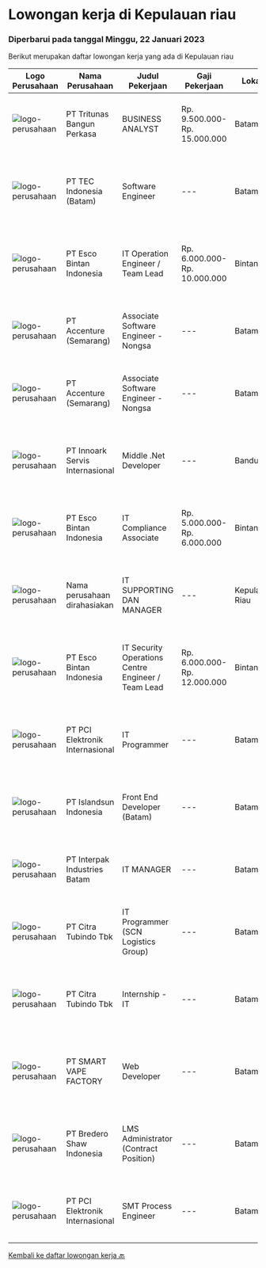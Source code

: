 
  # Lowongan kerja di Kepulauan riau

  ### Diperbarui pada tanggal Minggu, 22 Januari 2023

  Berikut merupakan daftar lowongan kerja yang ada di Kepulauan riau

  |Logo Perusahaan | Nama Perusahaan | Judul Pekerjaan | Gaji Pekerjaan | Lokasi | Deskripsi | Tanggal diunggah | Pranala |
  | -------------- | --------------- | --------------- | --------- | --------- | -------------- | ------- | ----------- |
  |![logo-perusahaan](https://image-service-cdn.seek.com.au/b241808b7d45e518a7b0d3063828fc32248cfa75/ee4dce1061f3f616224767ad58cb2fc751b8d2dc)|PT Tritunas Bangun Perkasa|BUSINESS ANALYST|Rp. 9.500.000-Rp. 15.000.000|Batam|Fluent in English &amp; Mandarin S1, Experience Minimum 2 years Background Business Development, Investment, Architect or Marketing Detail Oriented...|Sabtu, 21 Januari 2023|https://www.jobstreet.co.id/id/job/business-analyst-4179416?token=0~64ff43c7-852e-4dc2-bd69-5b3d21061daa&sectionRank=1&jobId=jobstreet-id-job-4179416|
|![logo-perusahaan](https://image-service-cdn.seek.com.au/e5fa2b81daae9047d0ab4f6ef4822f50e1c8f8bd/ee4dce1061f3f616224767ad58cb2fc751b8d2dc)|PT TEC Indonesia (Batam)|Software Engineer|---|Batam|Bachelor degree in Electrical Engineer Good skill to operate C++, C#, Java programming, MS Visual Studio Have basic knowledge of computer system...|Kamis, 19 Januari 2023|https://www.jobstreet.co.id/id/job/software-engineer-4189279?token=0~64ff43c7-852e-4dc2-bd69-5b3d21061daa&sectionRank=2&jobId=jobstreet-id-job-4189279|
|![logo-perusahaan](https://image-service-cdn.seek.com.au/d7d3be70a701514214ce2eb78cd153e22cc97501/ee4dce1061f3f616224767ad58cb2fc751b8d2dc)|PT Esco Bintan Indonesia|IT Operation Engineer / Team Lead|Rp. 6.000.000-Rp. 10.000.000|Bintan|Job Description: Provide daily technical support for network (LAN, WAN and Firewall), computer hardware and software, anti-virus, anti-spam, backup,...|Senin, 16 Januari 2023|https://www.jobstreet.co.id/id/job/it-operation-engineer-team-lead-4184054?token=0~64ff43c7-852e-4dc2-bd69-5b3d21061daa&sectionRank=3&jobId=jobstreet-id-job-4184054|
|![logo-perusahaan](https://image-service-cdn.seek.com.au/8aa7e8c3c88d5c5ab00a361acc5db1fab244b0c5/ee4dce1061f3f616224767ad58cb2fc751b8d2dc)|PT Accenture (Semarang)|Associate Software Engineer - Nongsa|---|Batam|About Accenture Accenture is a global professional services company with leading capabilities in digital, cloud, and security. Combining unmatched...|Jumat, 20 Januari 2023|https://www.jobstreet.co.id/id/job/associate-software-engineer-nongsa-4192010?token=0~64ff43c7-852e-4dc2-bd69-5b3d21061daa&sectionRank=4&jobId=jobstreet-id-job-4192010|
|![logo-perusahaan](https://image-service-cdn.seek.com.au/1c2e28fa09a87d89b9dac6106fdc6fa435c484bb/ee4dce1061f3f616224767ad58cb2fc751b8d2dc)|PT Accenture (Semarang)|Associate Software Engineer - Nongsa|---|Batam|About Accenture Accenture is a global professional services company with leading capabilities in digital, cloud, and security. Combining unmatched...|Jumat, 20 Januari 2023|https://www.jobstreet.co.id/id/job/associate-software-engineer-nongsa-4192027?token=0~64ff43c7-852e-4dc2-bd69-5b3d21061daa&sectionRank=5&jobId=jobstreet-id-job-4192027|
|![logo-perusahaan](https://image-service-cdn.seek.com.au/03d5b2909306d41d8d881d2ac7cfb4a0d8a47045/ee4dce1061f3f616224767ad58cb2fc751b8d2dc)|PT Innoark Servis Internasional|Middle .Net Developer|---|Bandung|Middle .NET Developer responsibilities include:● Analyzing system requirements and prioritizing tasks● Writing clean, testable code using .NET...|Jumat, 20 Januari 2023|https://www.jobstreet.co.id/id/job/middle-.net-developer-4169439?token=0~64ff43c7-852e-4dc2-bd69-5b3d21061daa&sectionRank=6&jobId=jobstreet-id-job-4169439|
|![logo-perusahaan](https://image-service-cdn.seek.com.au/0d74a02a34a28e6a25851772a470712a73b5acba/ee4dce1061f3f616224767ad58cb2fc751b8d2dc)|PT Esco Bintan Indonesia|IT Compliance Associate|Rp. 5.000.000-Rp. 6.000.000|Bintan|Job Description: Assist on all internal and external audit teams where IT inquiry is required Monitor activities of assigned IT areas to ensure...|Senin, 16 Januari 2023|https://www.jobstreet.co.id/id/job/it-compliance-associate-4183897?token=0~64ff43c7-852e-4dc2-bd69-5b3d21061daa&sectionRank=7&jobId=jobstreet-id-job-4183897|
|![logo-perusahaan](https://i.ibb.co/sqvTCh9/112815900-stock-vector-no-image-available-icon-flat-vector.webp)|Nama perusahaan dirahasiakan|IT SUPPORTING DAN MANAGER|---|Kepulauan Riau|Memiliki pengalaman di bidang IT minimal 2 tahun Bersedia ditempatkan di Tanjung Pinang / Batam, Kepulauan Riau Mampu bekerja di bawah tekanan  Bisa...|Senin, 16 Januari 2023|https://www.jobstreet.co.id/id/job/it-supporting-dan-manager-4184950?token=0~64ff43c7-852e-4dc2-bd69-5b3d21061daa&sectionRank=8&jobId=jobstreet-id-job-4184950|
|![logo-perusahaan](https://image-service-cdn.seek.com.au/d7d3be70a701514214ce2eb78cd153e22cc97501/ee4dce1061f3f616224767ad58cb2fc751b8d2dc)|PT Esco Bintan Indonesia|IT Security Operations Centre Engineer / Team Lead|Rp. 6.000.000-Rp. 12.000.000|Bintan|Job Description: Responding to all system and/or network security breaches through Monitoring/SIEM software. Manage and monitor for security...|Senin, 16 Januari 2023|https://www.jobstreet.co.id/id/job/it-security-operations-centre-engineer-team-lead-4183977?token=0~64ff43c7-852e-4dc2-bd69-5b3d21061daa&sectionRank=9&jobId=jobstreet-id-job-4183977|
|![logo-perusahaan](https://image-service-cdn.seek.com.au/cb5210d92290646f62d4c537f288eeda570f857e/ee4dce1061f3f616224767ad58cb2fc751b8d2dc)|PT PCI Elektronik Internasional|IT Programmer|---|Batam|Requirements : Education Degree on Management Informatic/ Informatic technology Understand programming language: PHP, Java Script Able to develop...|Jumat, 13 Januari 2023|https://www.jobstreet.co.id/id/job/it-programmer-4181298?token=0~64ff43c7-852e-4dc2-bd69-5b3d21061daa&sectionRank=10&jobId=jobstreet-id-job-4181298|
|![logo-perusahaan](https://image-service-cdn.seek.com.au/873276a4c24b96c0178d6c6655fae9d8af75835d/ee4dce1061f3f616224767ad58cb2fc751b8d2dc)|PT Islandsun Indonesia|Front End Developer (Batam)|---|Batam|JOB DESC: Merancang front end untuk Applikasi dan web project system dalam aplikasi digital platform Sales &amp; Distribution System yang dibangun...|Kamis, 12 Januari 2023|https://www.jobstreet.co.id/id/job/front-end-developer-batam-4165466?token=0~64ff43c7-852e-4dc2-bd69-5b3d21061daa&sectionRank=11&jobId=jobstreet-id-job-4165466|
|![logo-perusahaan](https://image-service-cdn.seek.com.au/67a36469f144dc899a83fb7f236e99945756e2fb/ee4dce1061f3f616224767ad58cb2fc751b8d2dc)|PT Interpak Industries Batam|IT MANAGER|---|Batam|Broad Function: Plan, organize, direct, control, evaluate, and make plans to improve the hardware and software maintenance, system training and...|Rabu, 11 Januari 2023|https://www.jobstreet.co.id/id/job/it-manager-4177492?token=0~64ff43c7-852e-4dc2-bd69-5b3d21061daa&sectionRank=12&jobId=jobstreet-id-job-4177492|
|![logo-perusahaan](https://image-service-cdn.seek.com.au/ae5d7627751fc9d00747acdff063a786f6d09c5f/ee4dce1061f3f616224767ad58cb2fc751b8d2dc)|PT Citra Tubindo Tbk|IT Programmer (SCN Logistics Group)|---|Batam|Provide technology-based solution to solve any issue in company business process to be automatic and efficient. Placement : SCN Logistics Group...|Kamis, 12 Januari 2023|https://www.jobstreet.co.id/id/job/it-programmer-scn-logistics-group-4180462?token=0~64ff43c7-852e-4dc2-bd69-5b3d21061daa&sectionRank=13&jobId=jobstreet-id-job-4180462|
|![logo-perusahaan](https://image-service-cdn.seek.com.au/ae5d7627751fc9d00747acdff063a786f6d09c5f/ee4dce1061f3f616224767ad58cb2fc751b8d2dc)|PT Citra Tubindo Tbk|Internship - IT|---|Batam|INTERNSHIP - ITPerform the jobs design and develop software and computer systems, and implementing designs by writing computer programsREQUIREMENT•...|Senin, 09 Januari 2023|https://www.jobstreet.co.id/id/job/internship-it-4174041?token=0~64ff43c7-852e-4dc2-bd69-5b3d21061daa&sectionRank=14&jobId=jobstreet-id-job-4174041|
|![logo-perusahaan](https://i.ibb.co/sqvTCh9/112815900-stock-vector-no-image-available-icon-flat-vector.webp)|PT SMART VAPE FACTORY|Web Developer|---|Batam|Membangun sistem atau perangkat lunak sesuai dengan kebutuhan Merancang, membuat, dan memelihara situs website dan aplikasi website yang dimiliki oleh...|Kamis, 05 Januari 2023|https://www.jobstreet.co.id/id/job/web-developer-4158778?token=0~64ff43c7-852e-4dc2-bd69-5b3d21061daa&sectionRank=15&jobId=jobstreet-id-job-4158778|
|![logo-perusahaan](https://image-service-cdn.seek.com.au/c4db8532dcefc76f459088ffaa174b147b43d567/ee4dce1061f3f616224767ad58cb2fc751b8d2dc)|PT Bredero Shaw Indonesia|LMS Administrator (Contract Position)|---|Batam|Main Duties &amp; Responsibilities:Responsible for the support, design, development, implementation, delivery, and maintenance of content, assets, and...|Senin, 02 Januari 2023|https://www.jobstreet.co.id/id/job/lms-administrator-contract-position-4163956?token=0~64ff43c7-852e-4dc2-bd69-5b3d21061daa&sectionRank=16&jobId=jobstreet-id-job-4163956|
|![logo-perusahaan](https://image-service-cdn.seek.com.au/daa97ff1abf4e9ff1f739c9f7b4f75a273868bb0/ee4dce1061f3f616224767ad58cb2fc751b8d2dc)|PT PCI Elektronik Internasional|SMT Process Engineer|---|Batam|Qualifications: D3 or Degree in Electronic Familiar with PCBA Product Familiar SMT Process (Minimum 1 year) Able Speak English Able operated computer...|Jumat, 30 Desember 2022|https://www.jobstreet.co.id/id/job/smt-process-engineer-4162050?token=0~64ff43c7-852e-4dc2-bd69-5b3d21061daa&sectionRank=17&jobId=jobstreet-id-job-4162050|


  [Kembali ke daftar lowongan kerja 🔙](../README.md#daftar-lowongan-kerja)
  